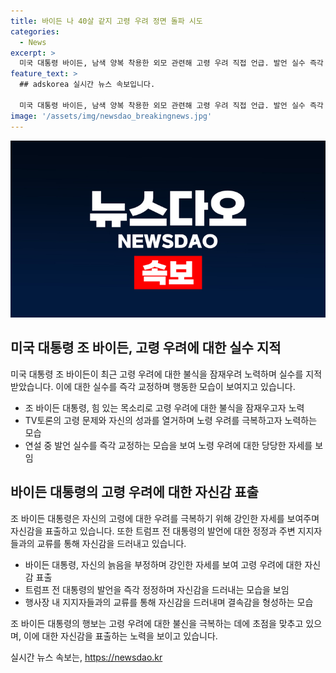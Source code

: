 ```yaml
---
title: 바이든 나 40살 같지 고령 우려 정면 돌파 시도
categories:
  - News
excerpt: >
  미국 대통령 바이든, 남색 양복 착용한 외모 관련해 고령 우려 직접 언급. 발언 실수 즉각 교정하는 모습 보였으며, 트럼프 전 대통령에 대해 발언 실수 지적. 지지자들과의 접촉으로 지지 결속 강화. 연설에서 텔레프롬프터 사용 않고 발언. 지지를 당부하는 바이든 대통령의 활동 와중에도 연설 실수에 대한 조선숫?으로 보이는 모습 관측.
feature_text: >
  ## adskorea 실시간 뉴스 속보입니다.

  미국 대통령 바이든, 남색 양복 착용한 외모 관련해 고령 우려 직접 언급. 발언 실수 즉각 교정하는 모습 보였으며, 트럼프 전 대통령에 대해 발언 실수 지적. 지지자들과의 접촉으로 지지 결속 강화. 연설에서 텔레프롬프터 사용 않고 발언. 지지를 당부하는 바이든 대통령의 활동 와중에도 연설 실수에 대한 조선숫?으로 보이는 모습 관측.
image: '/assets/img/newsdao_breakingnews.jpg'
---
```


<p><img src="/assets/img/newsdao_breakingnews.jpg" alt="adskorea 속보" /></p>

<h2 data-ke-size="size26">미국 대통령 조 바이든, 고령 우려에 대한 실수 지적</h2>

<p data-ke-size="size16">미국 대통령 조 바이든이 최근 고령 우려에 대한 불식을 잠재우려 노력하며 실수를 지적받았습니다. 이에 대한 실수를 즉각 교정하며 행동한 모습이 보여지고 있습니다. </p>

<ul>
  <li>조 바이든 대통령, 힘 있는 목소리로 고령 우려에 대한 불식을 잠재우고자 노력</li>
  <li>TV토론의 고령 문제와 자신의 성과를 열거하며 노령 우려를 극복하고자 노력하는 모습</li>
  <li>연설 중 발언 실수를 즉각 교정하는 모습을 보여 노령 우려에 대한 당당한 자세를 보임</li>
</ul>

<h2 data-ke-size="size26">바이든 대통령의 고령 우려에 대한 자신감 표출</h2>

<p data-ke-size="size16">조 바이든 대통령은 자신의 고령에 대한 우려를 극복하기 위해 강인한 자세를 보여주며 자신감을 표출하고 있습니다. 또한 트럼프 전 대통령의 발언에 대한 정정과 주변 지지자들과의 교류를 통해 자신감을 드러내고 있습니다.</p>

<ul>
  <li>바이든 대통령, 자신의 늙음을 부정하며 강인한 자세를 보여 고령 우려에 대한 자신감 표출</li>
  <li>트럼프 전 대통령의 발언을 즉각 정정하며 자신감을 드러내는 모습을 보임</li>
  <li>행사장 내 지지자들과의 교류를 통해 자신감을 드러내며 결속감을 형성하는 모습</li>
</ul>

<p data-ke-size="size16">조 바이든 대통령의 행보는 고령 우려에 대한 불신을 극복하는 데에 초점을 맞추고 있으며, 이에 대한 자신감을 표출하는 노력을 보이고 있습니다.</p>
실시간 뉴스 속보는, <a href="https://newsdao.kr" rel="dofollow">https://newsdao.kr</a>


